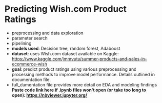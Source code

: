# Predicting Wish.com Product Ratings
- preprocessing and data exploration
- parameter search
- pipelining
- **models used**: Decision tree, random forest, Adaboost
- **dataset**: uses Wish.com dataset available on Kaggle: https://www.kaggle.com/jmmvutu/summer-products-and-sales-in-ecommerce-wish
- **goal**:  predict product ratings using various preprocessing and processing methods to improve model performance. Details outlined in documentation file.
- full_dumentation file provides more detail on EDA and modeling findings
**Paste code link here if .ipynb files won't open (or take too long to open): https://nbviewer.jupyter.org/**
